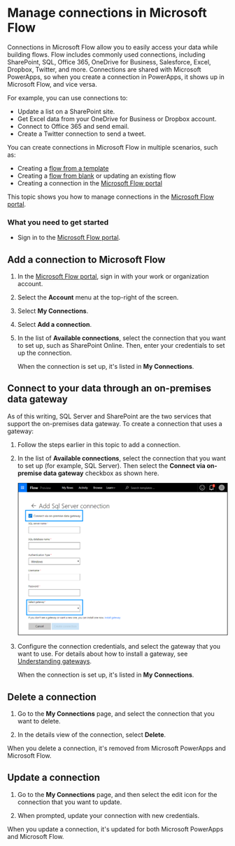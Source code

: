 <properties
    pageTitle="Manage connections | Microsoft Flow"
    description="Add or manage connections to SharePoint, SQL, OneDrive for Business, Salesforce, Office 365, OneDrive, Dropbox, Twitter, Google Drive, and more"
    services=""
    suite="flow"
    documentationCenter="na"
    authors="stepsic-microsoft-com"
    manager="erikre"
    editor=""
    tags=""/>

<tags
   ms.service="flow"
   ms.devlang="na"
   ms.topic="article"
   ms.tgt_pltfrm="na"
   ms.workload="na"
   ms.date="04/23/2016"
   ms.author="stepsic"/>

# Manage connections in Microsoft Flow
Connections in Microsoft Flow allow you to easily access your data while building flows. Flow includes commonly used connections, including SharePoint, SQL, Office 365, OneDrive for Business, Salesforce, Excel, Dropbox, Twitter, and more. Connections are shared with Microsoft PowerApps, so when you create a connection in PowerApps, it shows up in Microsoft Flow, and vice versa.

For example, you can use connections to:

- Update a list on a SharePoint site.
- Get Excel data from your OneDrive for Business or Dropbox account.
- Connect to Office 365 and send email.
- Create a Twitter connection to send a tweet.

You can create connections in Microsoft Flow in multiple scenarios, such as:

- Creating a [flow from a template](get-started-logic-template.md)
- Creating a [flow from blank](get-started-logic-flow.md) or updating an existing flow
- Creating a connection in the [Microsoft Flow portal][1]

This topic shows you how to manage connections in the [Microsoft Flow portal][1].

### What you need to get started

- Sign in to the [Microsoft Flow portal][1].

## Add a connection to Microsoft Flow
1. In the [Microsoft Flow portal][1], sign in with your work or organization account.

1. Select the **Account** menu at the top-right of the screen.

1. Select **My Connections**.

1. Select **Add a connection**.

1. In the list of **Available connections**, select the connection that you want to set up, such as SharePoint Online. Then, enter your credentials to set up the connection.

	When the connection is set up, it's listed in **My Connections**.

## Connect to your data through an on-premises data gateway

As of this writing, SQL Server and SharePoint are the two services that support the on-premises data gateway. To create a connection that uses a gateway:

1. Follow the steps earlier in this topic to add a connection.

1. In the list of **Available connections**, select the connection that you want to set up (for example, SQL Server). Then select the **Connect via on-premise data gateway** checkbox as shown here.

	![Select gateway][2]

1. Configure the connection credentials, and select the gateway that you want to use. For details about how to install a gateway, see [Understanding gateways](gateway-reference.md).

	When the connection is set up, it's listed in **My Connections**.

## Delete a connection
1. Go to the **My Connections** page, and select the connection that you want to delete.

1. In the details view of the connection, select **Delete**.

When you delete a connection, it's removed from Microsoft PowerApps and Microsoft Flow.

## Update a connection

1. Go to the **My Connections** page, and then select the edit icon for the connection that you want to update.

1. When prompted, update your connection with new credentials.

When you update a connection, it's updated for both Microsoft PowerApps and Microsoft Flow.

<!--Reference links in article-->
[1]: https://flow.microsoft.com
[2]: ./media/connections/select-gateway.png
